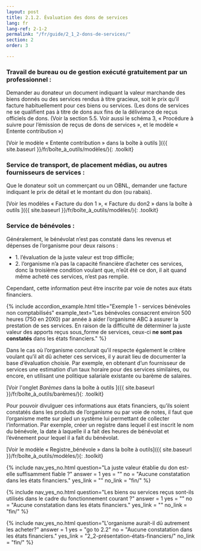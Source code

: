 ```yaml
---
layout: post
title: 2.1.2. Évaluation des dons de services
lang: fr
lang-ref: 2-1-2
permalink: "/fr/guide/2_1_2-dons-de-services/"
section: 2
order: 3

---
```

### Travail de bureau ou de gestion exécuté gratuitement par un professionnel :

Demander au donateur un document indiquant la valeur marchande des biens donnés ou des services rendus à titre gracieux, soit le prix qu’il facture habituellement pour ces biens ou services. (Les dons de services ne se qualifient pas à titre de dons aux fins de la délivrance de reçus officiels de dons. (Voir la section 5.5. Voir aussi le schéma 3, « Procédure à suivre pour l’émission de reçus de dons de services », et le modèle « Entente contribution »)

[Voir le modèle « Entente contribution » dans la boîte à outils ]({{ site.baseurl }}/fr/boîte_à_outils/modèles/){: .toolkit}

### Service de transport, de placement médias, ou autres fournisseurs de services :

Que le donateur soit un commerçant ou un OBNL, demander une facture indiquant le prix de détail et le montant du don (ou rabais).

[Voir les modèles « Facture du don 1 », « Facture du don2 » dans la boîte à outils ]({{ site.baseurl }}/fr/boîte_à_outils/modèles/){: .toolkit}

### Service de bénévoles :

Généralement, le bénévolat n’est pas constaté dans les revenus et dépenses de l’organisme pour deux raisons :
<ul class="textlist">
<li>1. l’évaluation de la juste valeur est trop difficile;</li>
<li> 2. l’organisme n’a pas la capacité financière d’acheter ces services, donc la troisième condition voulant que, n’eût été ce don, il ait quand même acheté ces services, n’est pas remplie. </li>
</ul>

Cependant, cette information peut être inscrite par voie de notes aux états financiers.

{% include accordion_example.html title="Exemple 1 - services bénévoles non comptabilisés" example_text="Les bénévoles consacrent environ 500 heures (750 en 20X0) par année à aider l’organisme ABC à assurer la prestation de ses services. En raison de la difficulté de déterminer la juste valeur des apports reçus sous_forme de services, ceux-ci <strong>ne sont pas constatés</strong> dans les états financiers." %}

Dans le cas où l’organisme conclurait qu’il respecte également le critère voulant qu’il ait dû acheter ces services, il y aurait lieu de documenter la base d’évaluation choisie. Par exemple, en obtenant d’un fournisseur de services une estimation d’un taux horaire pour des services similaires, ou encore, en utilisant une politique salariale existante ou barème de salaires.

[Voir l'onglet _Barèmes_ dans la boîte à outils ]({{ site.baseurl }}/fr/boîte_à_outils/barèmes/){: .toolkit}

Pour pouvoir divulguer ces informations aux états financiers, qu’ils soient constatés dans les produits de l’organisme ou par voie de notes, il faut que l’organisme mette sur pied un système lui permettant de collecter l’information. Par exemple, créer un registre dans lequel il est inscrit le nom du bénévole, la date à laquelle il a fait des heures de bénévolat et l’événement pour lequel il a fait du bénévolat.

[Voir le modèle « Registre_bénévole » dans la boîte à outils]({{ site.baseurl }}/fr/boîte_à_outils/modèles/){: .toolkit}

{% include nav_yes_no.html
question="La juste valeur établie du don est-elle suffisamment fiable ?"
answer = 1
yes = ""
no = "Aucune constatation dans les états financiers."
yes_link = ""
no_link = "fin/"
%}

{% include nav_yes_no.html
question="Les biens ou services reçus sont-ils utilisés dans le cadre du fonctionnement courant ?"
answer = 1
yes = ""
no = "Aucune constatation dans les états financiers."
yes_link = ""
no_link = "fin/"
%}

{% include nav_yes_no.html
question="L'organisme aurait-il dû autrement les acheter?"
answer = 1
yes = "go to 2.2"
no = "Aucune constatation dans les états financiers."
yes_link = "2_2-présentation-états-financiers/"
no_link = "fin/"
%}